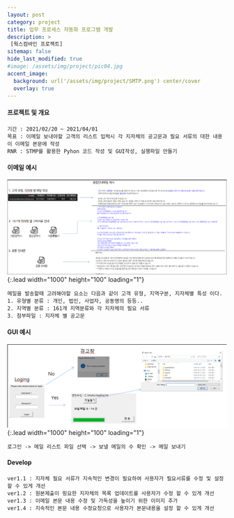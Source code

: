 ```yaml
---
layout: post
category: project
title: 업무 프로세스 자동화 프로그램 개발
description: >
 [웍스컴바인 프로젝트]
sitemap: false
hide_last_modified: true
#image: /assets/img/project/pic04.jpg
accent_image: 
  background: url('/assets/img/project/SMTP.png') center/cover
  overlay: true
---
```

#### 프로젝트 및 개요
    기간 : 2021/02/20 ~ 2021/04/01
    목표 : 이메일 보내야할 고객의 리스트 입력시 각 지자체의 공고문과 필요 서류의 대한 내용이 이메일 본문에 작성
    RNR : STMP를 활용한 Pyhon 코드 작성 및 GUI작성, 실행파일 만들기
  

#### 이메일 예시
![Full-width image](/assets/img/project/SMTP_1.png){:.lead width="1000" height="100" loading="1"}

    메일을 발송할때 고려해야할 요소는 다음과 같이 고객 유형, 지역구분, 지자체별 특성 이다.
    1. 유형별 분류 : 개인, 법인, 사업자, 공동명의 등등..
    2. 지역별 분류 : 161개 지역분류와 각 지자체의 필요 서류
    3. 첨부파일 : 지자체 별 공고문

#### GUI 예시
![Full-width image](/assets/img/project/SMTP_2.png){:.lead width="1000" height="100" loading="1"}

    로그인 -> 메일 리스트 파일 선택 -> 보낼 메일의 수 확인 -> 메일 보내기

#### Develop
    ver1.1 : 지자체 필요 서류가 지속적인 변경이 필요하여 사용자가 필요서류를 수정 및 설정 할 수 있게 개선
    ver1.2 : 원본제출이 핑요한 지자체의 목록 업데이트를 사용자가 수정 할 수 있게 개선
    ver1.3 : 이메일 본문 내용 수정 및 가독성을 높이기 위한 이미지 추가
    ver1.4 : 지속적인 본문 내용 수정요청으로 사용자가 본문내용을 설정 할 수 있게 개선
